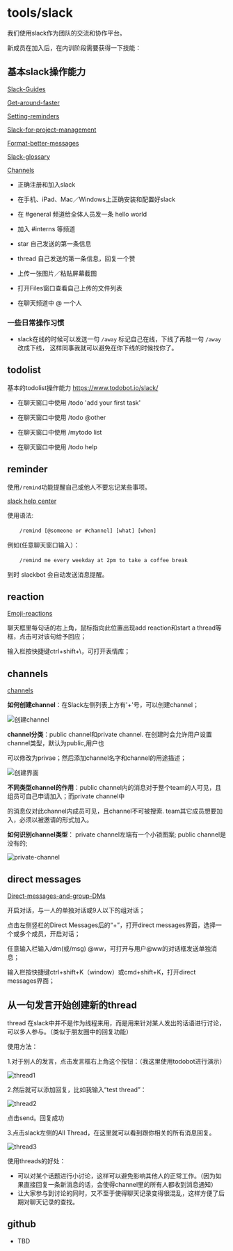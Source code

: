 # tools/slack

我们使用slack作为团队的交流和协作平台。

新成员在加入后，在内训阶段需要获得一下技能：

## 基本slack操作能力

[Slack-Guides](https://get.slack.help/hc/en-us/categories/202622877-Slack-Guides)

[Get-around-faster](https://get.slack.help/hc/en-us/articles/217626598-Get-around-faster)

[Setting-reminders](https://get.slack.help/hc/en-us/articles/208423427-Setting-reminders)

[Slack-for-project-management](https://get.slack.help/hc/en-us/articles/218130338-Slack-for-project-management)

[Format-better-messages](https://get.slack.help/hc/en-us/articles/218080247-Format-better-messages)

[Slack-glossary](https://get.slack.help/hc/en-us/articles/213817348-Slack-glossary)

[Channels](https://get.slack.help/hc/en-us/articles/201925108-About-channels-and-direct-messages)

- 正确注册和加入slack

- 在手机、iPad、Mac／Windows上正确安装和配置好slack

- 在 #general 频道给全体人员发一条 hello world

- 加入 #interns 等频道

- star 自己发送的第一条信息

- thread 自己发送的第一条信息，回复一个赞

- 上传一张图片／粘贴屏幕截图

- 打开Files窗口查看自己上传的文件列表

- 在聊天频道中 @ 一个人

### 一些日常操作习惯

- slack在线的时候可以发送一句 `/away` 标记自己在线，下线了再敲一句 `/away` 改成下线， 这样同事我就可以避免在你下线的时候找你了。

## todolist

基本的todolist操作能力 https://www.todobot.io/slack/

- 在聊天窗口中使用 /todo 'add your first task'

- 在聊天窗口中使用 /todo @other

- 在聊天窗口中使用 /mytodo list

- 在聊天窗口中使用 /todo help

## reminder
使用`/remind`功能提醒自己或他人不要忘记某些事项。

[slack help center](https://get.slack.help/hc/en-us/articles/208423427-Setting-reminders)

使用语法:

　　`/remind [@someone or #channel] [what] [when]`

例如(任意聊天窗口输入）：

　　`/remind me every weekday at 2pm to take a coffee break`

到时 slackbot 会自动发送消息提醒。

## reaction
[Emoji-reactions](https://get.slack.help/hc/en-us/articles/206870317-Emoji-reactions)

聊天框里每句话的右上角，鼠标指向此位置出现add reaction和start a thread等框，点击可对该句给予回应；

输入栏按快捷键ctrl+shift+\，可打开表情库；

## channels
[channels](https://get.slack.help/hc/en-us/articles/201925108-About-channels-and-direct-messages)

**如何创建channel**：在Slack左侧列表上方有'+'号，可以创建channel；

![创建channel](https://github.com/robin18532/weloveinterns/tree/slack-channels-tips/resources/Image/add-channel.PNG)

**channel分类**：public channel和private channel. 在创建时会允许用户设置channel类型，默认为public,用户也

可以修改为privae；然后添加channel名字和channel的用途描述；

![创建界面](https://github.com/robin18532/weloveinterns/tree/slack-channels-tips/resources/Image/channel-create.PNG)

**不同类型channel的作用**：public channel内的消息对于整个team的人可见，且组员可自己申请加入；而private channel中

的消息仅对此channel内成员可见，且channel不可被搜索. team其它成员想要加入，必须以被邀请的形式加入。

**如何识别channel类型**： private channel左端有一个小锁图案; public channel是没有的;

![private-channel](https://github.com/robin18532/weloveinterns/tree/slack-channels-tips/resources/Image/privatechannel.PNG)

## direct messages
[Direct-messages-and-group-DMs](https://get.slack.help/hc/en-us/articles/212281468-Direct-messages-and-group-DMs)

开启对话，与一人的单独对话或9人以下的组对话；

点击左侧竖栏的Direct Messages后的“+”，打开direct messages界面，选择一个或多个成员，开启对话；

任意输入栏输入/dm(或/msg) @ww，可打开与用户@ww的对话框发送单独消息；

输入栏按快捷键ctrl+shift+K（window）或cmd+shift+K，打开direct messages界面；

## 从一句发言开始创建新的thread

thread 在slack中并不是作为线程来用，而是用来针对某人发出的话语进行讨论，可以多人参与。（类似于朋友圈中的回复功能）

使用方法：

1.对于别人的发言，点击发言框右上角这个按钮：（我这里使用todobot进行演示）

![thread1](https://github.com/lazyparser/weloveinterns/blob/master/resources/Image/thread1.PNG)

2.然后就可以添加回复，比如我输入“test thread”：

![thread2](https://github.com/lazyparser/weloveinterns/blob/master/resources/Image/thread2.PNG)

点击send。回复成功

3.点击slack左侧的All Thread，在这里就可以看到跟你相关的所有消息回复。

![thread3](https://github.com/lazyparser/weloveinterns/blob/master/resources/Image/thread3.PNG)

使用threads的好处：

- 可以对某个话题进行小讨论，这样可以避免影响其他人的正常工作。（因为如果直接回复一条新消息的话，会使得channel里的所有人都收到消息通知）
- 让大家参与到讨论的同时，又不至于使得聊天记录变得很混乱，这样方便了后期对聊天记录的查找。

## github

- TBD

